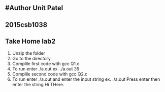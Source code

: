 #Author Unit Patel
---------------------------
2015csb1038
--------------------------
Take Home lab2
--------------------------
1. Unzip the folder
2. Go to the directory.
3. Complile first code with gcc Q1.c
4. To run enter ./a.out <number> ex. ./a.out 35
5. Complile second code with gcc Q2.c
4. To run enter ./a.out  and enter the input string ex. ./a.out Press enter then enter the string Hi THere.
